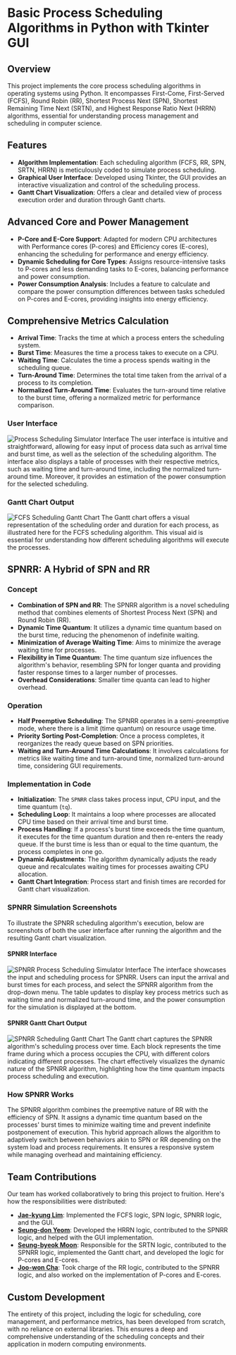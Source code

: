 # Basic Process Scheduling Algorithms in Python with Tkinter GUI

## Overview
This project implements the core process scheduling algorithms in operating systems using Python. It encompasses First-Come, First-Served (FCFS), Round Robin (RR), Shortest Process Next (SPN), Shortest Remaining Time Next (SRTN), and Highest Response Ratio Next (HRRN) algorithms, essential for understanding process management and scheduling in computer science.

## Features
- **Algorithm Implementation**: Each scheduling algorithm (FCFS, RR, SPN, SRTN, HRRN) is meticulously coded to simulate process scheduling.
- **Graphical User Interface**: Developed using Tkinter, the GUI provides an interactive visualization and control of the scheduling process.
- **Gantt Chart Visualization**: Offers a clear and detailed view of process execution order and duration through Gantt charts.

## Advanced Core and Power Management
- **P-Core and E-Core Support**: Adapted for modern CPU architectures with Performance cores (P-cores) and Efficiency cores (E-cores), enhancing the scheduling for performance and energy efficiency.
- **Dynamic Scheduling for Core Types**: Assigns resource-intensive tasks to P-cores and less demanding tasks to E-cores, balancing performance and power consumption.
- **Power Consumption Analysis**: Includes a feature to calculate and compare the power consumption differences between tasks scheduled on P-cores and E-cores, providing insights into energy efficiency.

## Comprehensive Metrics Calculation
- **Arrival Time**: Tracks the time at which a process enters the scheduling system.
- **Burst Time**: Measures the time a process takes to execute on a CPU.
- **Waiting Time**: Calculates the time a process spends waiting in the scheduling queue.
- **Turn-Around Time**: Determines the total time taken from the arrival of a process to its completion.
- **Normalized Turn-Around Time**: Evaluates the turn-around time relative to the burst time, offering a normalized metric for performance comparison.

### User Interface
![Process Scheduling Simulator Interface](https://github.com/joowon7172/process_scheduling_simulator/assets/83939775/7a1eec28-1cc8-499b-8b82-4c95bfd25f5b)
The user interface is intuitive and straightforward, allowing for easy input of process data such as arrival time and burst time, as well as the selection of the scheduling algorithm. The interface also displays a table of processes with their respective metrics, such as waiting time and turn-around time, including the normalized turn-around time. Moreover, it provides an estimation of the power consumption for the selected scheduling.

### Gantt Chart Output
![FCFS Scheduling Gantt Chart](https://github.com/joowon7172/process_scheduling_simulator/assets/83939775/99d66996-89f0-4ab8-be9c-2f945b2fe664)
The Gantt chart offers a visual representation of the scheduling order and duration for each process, as illustrated here for the FCFS scheduling algorithm. This visual aid is essential for understanding how different scheduling algorithms will execute the processes.

## SPNRR: A Hybrid of SPN and RR
### Concept
- **Combination of SPN and RR**: The SPNRR algorithm is a novel scheduling method that combines elements of Shortest Process Next (SPN) and Round Robin (RR).
- **Dynamic Time Quantum**: It utilizes a dynamic time quantum based on the burst time, reducing the phenomenon of indefinite waiting.
- **Minimization of Average Waiting Time**: Aims to minimize the average waiting time for processes.
- **Flexibility in Time Quantum**: The time quantum size influences the algorithm's behavior, resembling SPN for longer quanta and providing faster response times to a larger number of processes.
- **Overhead Considerations**: Smaller time quanta can lead to higher overhead.

### Operation
- **Half Preemptive Scheduling**: The SPNRR operates in a semi-preemptive mode, where there is a limit (time quantum) on resource usage time.
- **Priority Sorting Post-Completion**: Once a process completes, it reorganizes the ready queue based on SPN priorities.
- **Waiting and Turn-Around Time Calculations**: It involves calculations for metrics like waiting time and turn-around time, normalized turn-around time, considering GUI requirements.

### Implementation in Code
- **Initialization**: The `SPNRR` class takes process input, CPU input, and the time quantum (`tq`).
- **Scheduling Loop**: It maintains a loop where processes are allocated CPU time based on their arrival time and burst time.
- **Process Handling**: If a process's burst time exceeds the time quantum, it executes for the time quantum duration and then re-enters the ready queue. If the burst time is less than or equal to the time quantum, the process completes in one go.
- **Dynamic Adjustments**: The algorithm dynamically adjusts the ready queue and recalculates waiting times for processes awaiting CPU allocation.
- **Gantt Chart Integration**: Process start and finish times are recorded for Gantt chart visualization.

### SPNRR Simulation Screenshots
To illustrate the SPNRR scheduling algorithm's execution, below are screenshots of both the user interface after running the algorithm and the resulting Gantt chart visualization.

#### SPNRR Interface
![SPNRR Process Scheduling Simulator Interface](https://github.com/joowon7172/process_scheduling_simulator/assets/83939775/baf0a9ea-b4b4-4cde-8727-564366844fc6)
The interface showcases the input and scheduling process for SPNRR. Users can input the arrival and burst times for each process, and select the SPNRR algorithm from the drop-down menu. The table updates to display key process metrics such as waiting time and normalized turn-around time, and the power consumption for the simulation is displayed at the bottom.

#### SPNRR Gantt Chart Output
![SPNRR Scheduling Gantt Chart](https://github.com/joowon7172/process_scheduling_simulator/assets/83939775/0b5c0d54-c448-43c5-8511-ca523ead31fc)
The Gantt chart captures the SPNRR algorithm's scheduling process over time. Each block represents the time frame during which a process occupies the CPU, with different colors indicating different processes. The chart effectively visualizes the dynamic nature of the SPNRR algorithm, highlighting how the time quantum impacts process scheduling and execution.

### How SPNRR Works
The SPNRR algorithm combines the preemptive nature of RR with the efficiency of SPN. It assigns a dynamic time quantum based on the processes' burst times to minimize waiting time and prevent indefinite postponement of execution. This hybrid approach allows the algorithm to adaptively switch between behaviors akin to SPN or RR depending on the system load and process requirements. It ensures a responsive system while managing overhead and maintaining efficiency.

## Team Contributions
Our team has worked collaboratively to bring this project to fruition. Here's how the responsibilities were distributed:

- [**Jae-kyung Lim**](https://github.com/ijkgit): Implemented the FCFS logic, SPN logic, SPNRR logic, and the GUI.
- [**Seung-don Yeom**](https://github.com/tmdehs77): Developed the HRRN logic, contributed to the SPNRR logic, and helped with the GUI implementation.
- [**Seung-byeok Moon**](https://github.com/Vrickk): Responsible for the SRTN logic, contributed to the SPNRR logic, implemented the Gantt chart, and developed the logic for P-cores and E-cores.
- [**Joo-won Cha**](https://github.com/joowon7172): Took charge of the RR logic, contributed to the SPNRR logic, and also worked on the implementation of P-cores and E-cores.
  
## Custom Development
The entirety of this project, including the logic for scheduling, core management, and performance metrics, has been developed from scratch, with no reliance on external libraries. This ensures a deep and comprehensive understanding of the scheduling concepts and their application in modern computing environments.
